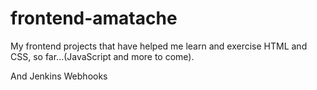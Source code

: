 # frontend-amatache
My frontend projects that have helped me learn and exercise HTML and CSS, so far...(JavaScript and more to come).

And Jenkins Webhooks
